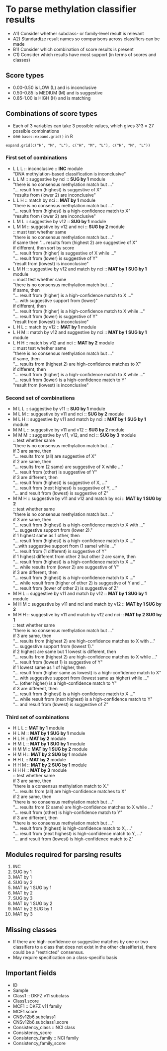 # To parse methylation classifier results
- A1) Consider whether subclass- or family-level result is relevant
- A2) Standardize result names so comparisons across classifiers can be made
- B1) Consider which combination of score results is present
- C1) Consider which results have most support (in terms of scores and classes)

## Score types
- 0.00-0.50 is LOW (L) and is inconclusive
- 0.50-0.85 is MEDIUM (M) and is suggestive
- 0.85-1.00 is HIGH (H) and is matching

## Combinations of score types
- Each of 3 variables can take 3 possible values, which gives 3^3 = 27
possible combinations
- see `base::expand.grid()` in R
```
expand.grid(c("H", "M", "L"), c("H", "M", "L"), c("H", "M", "L"))
```

### First set of combinations
- L L L :: inconclusive :: __INC__ module  
        "DNA methylation-based classification is inconclusive"
- L L M :: suggestive by nci :: __SUG by 1__ module  
        "there is no consensus methylation match but ..."  
        "... result from (highest) is suggestive of X"  
        "results from (lower 2) are inconclusive"
- L L H :: match by nci :: __MAT by 1__ module  
        "there is no consensus methylation match but ..."  
        "... result from (highest) is a high-confidence match to X"  
        "results from (lower 2) are inconclusive"
- L M L :: suggestive by v12 :: __SUG by 1__ module
- L M M :: suggestive by v12 and nci :: __SUG by 2__ module  
        :: must test whether same  
        "there is no consensus methylation match but ..."  
        if same then "... results from (highest 2) are suggestive of X"  
        if different, then sort by score  
        "... result from (higher) is suggestive of X while ..."  
        "... result from (lower) is suggestive of Y"  
        "result from (lowest) is inconclusive"
- L M H :: suggestive by v12 and match by nci :: __MAT by 1 SUG by 1__ module  
        :: must test whether same  
        "there is no consensus methylation match but ..."  
        if same, then  
        "... result from (higher) is a high-confidence match to X ..."  
        "... with suggestive support from (lower)"  
        if different, then  
        "... result from (higher) is a high-confidence match to X while ..."  
        "... result from (lower) is suggestive of Y"  
        "result from (lowest) is inconclusive"
- L H L :: match by v12 :: __MAT by 1__ module
- L H M :: match by v12 and suggestive by nci :: __MAT by 1 SUG by 1__ module
- L H H :: match by v12 and nci :: __MAT by 2__ module  
        :: must test whether same  
        "there is no consensus methylation match but ..."  
        if same, then  
        "... results from (highest 2) are high-confidence matches to X"  
        if different, then  
        "... result from (higher) is a high-confidence match to X while ..."  
        "... result from (lower) is a high-confidence match to Y"  
        "result from (lowest) is inconclusive"

### Second set of combinations
- M L L :: suggestive by v11 :: __SUG by 1__ module
- M L M :: suggestive by v11 and nci :: __SUG by 2__ module
- M L H :: suggestive by v11 and match by nci :: __MAT by 1 SUG by 1__ module
- M M L :: suggestive by v11 and v12 :: __SUG by 2__ module
- M M M :: suggestive by v11, v12, and nci :: __SUG by 3__ module  
        :: test whether same  
        "there is no consensus methylation match but ..."  
        if 3 are same, then  
        "... results from (all) are suggestive of X"  
        if 2 are same, then  
        "... results from (2 same) are suggestive of X while ..."  
        "... result from (other) is suggestive of Y"  
        if 3 are different, then  
        "... result from (highest) is suggestive of X, ..."  
        "... result from (next highest) is suggestive of Y, ..."  
        "... and result from (lowest) is suggestive of Z"
- M M H :: suggestive by v11 and v12 and match by nci :: __MAT by 1 SUG by 2__  
        :: test whether same  
        "there is no consensus methylation match but ..."  
        if 3 are same, then  
        "... result from (highest) is a high-confidence match to X with ..."  
        "... suggestive support from (lower 2)."  
        if 1 highest same as 1 other, then  
        "... result from (highest) is a high-confidence match to X ..."  
        "...with suggestive support from (1 same) while ..."  
        "... result from (1 different) is suggestive of Y"  
        if 1 highest different from other 2 but other 2 are same, then  
        "... result from (highest) is a high-confidence match to X ..."  
        "... while results from (lower 2) are suggestive of Y"  
        if 3 are different, then  
        "... result from (highest) is a high-confidence match to X ..."  
        "... while result from (higher of other 2) is suggestive of Y and ..."  
        "... result from (lower of other 2) is suggestive of Z"
- M H L :: suggestive by v11 and match by v12 :: __MAT by 1 SUG by 1__ module
- M H M :: suggestive by v11 and nci and match by v12 :: __MAT by 1 SUG by 2__
- M H H :: suggestive by v11 and match by v12 and nci :: __MAT by 2 SUG by 1__  
        :: test whether same  
        "there is no consensus methylation match but ..."  
        if 3 are same, then  
        "... results from (highest 2) are high-confidence matches to X with ..."  
        "... suggestive support from (lowest 1)."  
        if 2 highest are same but 1 lowest is different, then  
        "... results from (highest 2) are high-confidence matches to X while ..."  
        "... result from (lowest 1) is suggestive of Y"  
        if 1 lowest same as 1 of higher, then  
        "... result from (higher same as lowest) is a high-confidence match to X"  
        "... with suggestive support from (lowest same as higher) while ..."  
        "... (other higher) is a high-confidence match to Y"  
        if 3 are different, then  
        "... result from (highest) is a high-confidence match to X ..."  
        "... while result from (next highest) is a high-confidence match to Y"  
        "... and result from (lowest) is suggestive of Z"

### Third set of combinations
- H L L :: __MAT by 1__ module
- H L M :: __MAT by 1 SUG by 1__ module
- H L H :: __MAT by 2__ module
- H M L :: __MAT by 1 SUG by 1__ module
- H M M :: __MAT by 1 SUG by 2__ module
- H M H :: __MAT by 2 SUG by 1__ module
- H H L :: __MAT by 2__ module
- H H M :: __MAT by 2 SUG by 1__ module
- H H H :: __MAT by 3__ module  
        :: test whether same  
        if 3 are same, then  
        "there is a consensus methylation match to X."  
        "... results from (all) are high-confidence matches to X"  
        if 2 are same, then  
        "there is no consensus methylation match but ..."  
        "... results from (2 same) are high-confidence matches to X while ..."  
        "... result from (other) is high-confidence match to Y"  
        if 3 are different, then  
        "there is no consensus methylation match but ..."  
        "... result from (highest) is high-confidence match to X, ..."  
        "... result from (next highest) is high-confidence match to Y, ..."  
        "... and result from (lowest) is high-confidence match to Z"

## Modules required for parsing results
1. INC
2. SUG by 1
3. MAT by 1
4. SUG by 2
5. MAT by 1 SUG by 1
6. MAT by 2
7. SUG by 3
8. MAT by 1 SUG by 2
9. MAT by 2 SUG by 1
10. MAT by 3

## Missing classes
- If there are high-confidence or suggestive matches by one or two classifiers
to a class that does not exist in the other classifier(s), there could be a
"restricted" consensus.
- May require specification on a class-specific basis

## Important fields
- ID
- Sample
- Class1 :: DKFZ v11 subclass
- Class1.score
- MCF1 :: DKFZ v11 family
- MCF1.score
- CNSv12b6.subclass1
- CNSv12b6.subclass1.score
- Consistency_class :: NCI class
- Consistency_score
- Consistency_family :: NCI family
- Consistency_family_score
